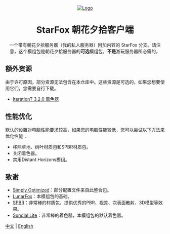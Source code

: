 <div align="center">
  <a href="https://github.com/OrzMiku/starFox">
    <img src="https://cdn.modrinth.com/data/r7CwLIIr/cfd4314a75bb775ade08fe0e9ada9cf9a913f6a5_96.webp" alt="Logo">
  </a>
  <h1>StarFox 朝花夕拾客户端</h1>
  <p>
    一个带有朝花夕拾服务器（我的私人服务器）附加内容的 StarFox 分支。请注意，这个模组包是朝花夕拾服务器的<b>可选</b>模组包，<b>不是</b>游玩服务器所必需的。
  </p>
</div>

## 额外资源

由于许可原因，部分资源无法包含在本仓库中。这些资源是可选的，如果您想要使用它们，您需要自行下载。

- [IterationT 3.2.0 着色器](https://minegraph.cn/shaderpacks/12)

## 性能优化

默认的设置对电脑性能要求较高，如果您的电脑性能较低，您可以尝试以下方法来优化性能：

- 移除草地、树叶材质包和SPBR材质包。
- 关闭着色器。
- 禁用Distant Horizons模组。

## 致谢

- [Simply Optimized](https://modrinth.com/modpack/sop)：部分配置文件来自此整合包。
- [LunarFox](https://modrinth.com/modpack/lunarfox)：本模组包的基础。
- [SPBR](https://modrinth.com/resourcepack/spbr)：非常棒的材质包，提供优秀的PBR、视差、次表面散射、3D模型等效果。
- [Sundial Lite](https://github.com/GeForceLegend/Sundial-Lite)：非常棒的着色器，本模组包的默认着色器。

[中文](README.md) | [English](README_EN.md)